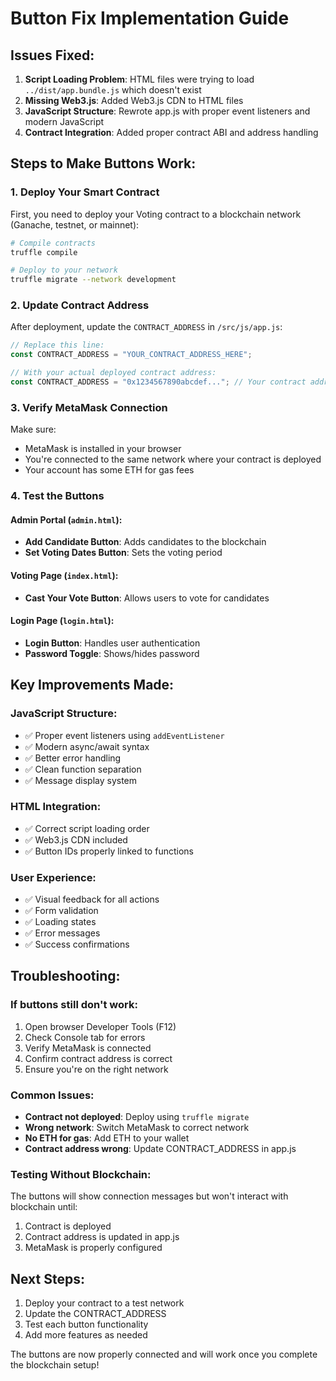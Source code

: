 # Button Fix Implementation Guide

## Issues Fixed:

1. **Script Loading Problem**: HTML files were trying to load `../dist/app.bundle.js` which doesn't exist
2. **Missing Web3.js**: Added Web3.js CDN to HTML files
3. **JavaScript Structure**: Rewrote app.js with proper event listeners and modern JavaScript
4. **Contract Integration**: Added proper contract ABI and address handling

## Steps to Make Buttons Work:

### 1. Deploy Your Smart Contract
First, you need to deploy your Voting contract to a blockchain network (Ganache, testnet, or mainnet):

```bash
# Compile contracts
truffle compile

# Deploy to your network
truffle migrate --network development
```

### 2. Update Contract Address
After deployment, update the `CONTRACT_ADDRESS` in `/src/js/app.js`:

```javascript
// Replace this line:
const CONTRACT_ADDRESS = "YOUR_CONTRACT_ADDRESS_HERE";

// With your actual deployed contract address:
const CONTRACT_ADDRESS = "0x1234567890abcdef..."; // Your contract address
```

### 3. Verify MetaMask Connection
Make sure:
- MetaMask is installed in your browser
- You're connected to the same network where your contract is deployed
- Your account has some ETH for gas fees

### 4. Test the Buttons

#### Admin Portal (`admin.html`):
- **Add Candidate Button**: Adds candidates to the blockchain
- **Set Voting Dates Button**: Sets the voting period

#### Voting Page (`index.html`):
- **Cast Your Vote Button**: Allows users to vote for candidates

#### Login Page (`login.html`):
- **Login Button**: Handles user authentication
- **Password Toggle**: Shows/hides password

## Key Improvements Made:

### JavaScript Structure:
- ✅ Proper event listeners using `addEventListener`
- ✅ Modern async/await syntax
- ✅ Better error handling
- ✅ Clean function separation
- ✅ Message display system

### HTML Integration:
- ✅ Correct script loading order
- ✅ Web3.js CDN included
- ✅ Button IDs properly linked to functions

### User Experience:
- ✅ Visual feedback for all actions
- ✅ Form validation
- ✅ Loading states
- ✅ Error messages
- ✅ Success confirmations

## Troubleshooting:

### If buttons still don't work:
1. Open browser Developer Tools (F12)
2. Check Console tab for errors
3. Verify MetaMask is connected
4. Confirm contract address is correct
5. Ensure you're on the right network

### Common Issues:
- **Contract not deployed**: Deploy using `truffle migrate`
- **Wrong network**: Switch MetaMask to correct network
- **No ETH for gas**: Add ETH to your wallet
- **Contract address wrong**: Update CONTRACT_ADDRESS in app.js

### Testing Without Blockchain:
The buttons will show connection messages but won't interact with blockchain until:
1. Contract is deployed
2. Contract address is updated in app.js
3. MetaMask is properly configured

## Next Steps:
1. Deploy your contract to a test network
2. Update the CONTRACT_ADDRESS
3. Test each button functionality
4. Add more features as needed

The buttons are now properly connected and will work once you complete the blockchain setup!
